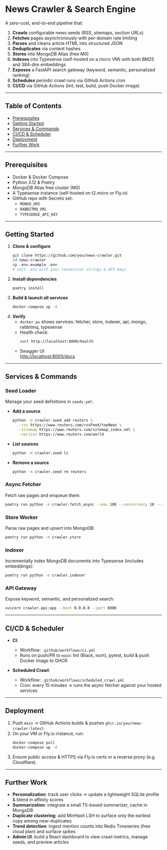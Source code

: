 # News Crawler & Search Engine

A zero-cost, end-to-end pipeline that:

1. **Crawls** configurable news seeds (RSS, sitemaps, section URLs)  
2. **Fetches** pages asynchronously with per-domain rate limiting  
3. **Parses** and cleans article HTML into structured JSON  
4. **Deduplicates** via content hashes  
5. **Stores** into MongoDB Atlas (free M0)  
6. **Indexes** into Typesense (self-hosted on a micro VM) with both BM25 and 384-dim embeddings  
7. **Exposes** a FastAPI search gateway (keyword, semantic, personalized ranking)  
8. **Schedules** periodic crawl runs via GitHub Actions cron  
9. **CI/CD** via GitHub Actions (lint, test, build, push Docker image)  

---

## Table of Contents

- [Prerequisites](#prerequisites)  
- [Getting Started](#getting-started)  
- [Services & Commands](#services--commands)  
- [CI/CD & Scheduler](#cicd--scheduler)  
- [Deployment](#deployment)  
- [Further Work](#further-work)  

---

## Prerequisites

- Docker & Docker Compose  
- Python 3.12 & Poetry  
- MongoDB Atlas free cluster (M0)  
- A Typesense instance (self-hosted on t2.micro or Fly.io)  
- GitHub repo with Secrets set:  
  - `MONGO_URI`  
  - `RABBITMQ_URL`  
  - `TYPESENSE_API_KEY`  

---

## Getting Started

1. **Clone & configure**  
   ```bash
   git clone https://github.com/you/news-crawler.git
   cd news-crawler
   cp .env.example .env
   # edit .env with your connection strings & API keys
   ```
2. **Install dependencies**  
   ```bash
   poetry install
   ```
3. **Build & launch all services**  
   ```bash
   docker-compose up -d
   ```
4. **Verify**  
   - `docker ps` shows services: fetcher, store, indexer, api, mongo, rabbitmq, typesense  
   - Health check:  
     ```bash
     curl http://localhost:8000/health
     ```
   - Swagger UI:  
     [http://localhost:8000/docs](http://localhost:8000/docs)

---

## Services & Commands

### Seed Loader

Manage your seed definitions in `seeds.yml`:

- **Add a source**  
  ```bash
  python -m crawler.seed add reuters \
    --rss https://www.reuters.com/rssFeed/topNews \
    --sitemap https://www.reuters.com/sitemap_index.xml \
    --section https://www.reuters.com/world
  ```
- **List sources**  
  ```bash
  python -m crawler.seed ls
  ```
- **Remove a source**  
  ```bash
  python -m crawler.seed rm reuters
  ```

### Async Fetcher

Fetch raw pages and enqueue them:

```bash
poetry run python -m crawler.fetch_async --max 100 --concurrency 10 --rate-interval 2.0
```

### Store Worker

Parse raw pages and upsert into MongoDB:

```bash
poetry run python -m crawler.store
```

### Indexer

Incrementally index MongoDB documents into Typesense (includes embeddings):

```bash
poetry run python -m crawler.indexer
```

### API Gateway

Expose keyword, semantic, and personalized search:

```bash
uvicorn crawler.api:app --host 0.0.0.0 --port 8000
```

---

## CI/CD & Scheduler

- **CI**:  
  - Workflow: `.github/workflows/ci.yml`  
  - Runs on push/PR to `main`: lint (Black, isort), pytest, build & push Docker image to GHCR  

- **Scheduled Crawl**:  
  - Workflow: `.github/workflows/scheduled_crawl.yml`  
  - Cron: every 15 minutes → runs the async fetcher against your hosted services  

---

## Deployment

1. Push `main` → GitHub Actions builds & pushes `ghcr.io/you/news-crawler:latest`.  
2. On your VM or Fly.io instance, run:  
   ```bash
   docker-compose pull
   docker-compose up -d
   ```
3. Ensure public access & HTTPS via Fly.io certs or a reverse proxy (e.g. Cloudflare).

---

## Further Work

- **Personalization**: track user clicks → update a lightweight SQLite profile & blend in affinity scores  
- **Summarization**: integrate a small T5-based summarizer, cache in MongoDB  
- **Duplicate clustering**: add MinHash LSH to surface only the earliest copy among near-duplicates  
- **Trend detection**: ingest mention counts into Redis Timeseries (free cloud plan) and surface spikes  
- **Admin UI**: build a React dashboard to view crawl metrics, manage seeds, and preview articles